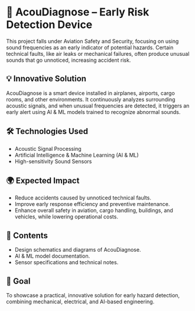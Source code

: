 # 🎵 AcouDiagnose – Early Risk Detection Device

This project falls under Aviation Safety and Security, focusing on using sound frequencies as an early indicator of potential hazards. Certain technical faults, like air leaks or mechanical failures, often produce unusual sounds that go unnoticed, increasing accident risk.

## 💡 Innovative Solution
AcouDiagnose is a smart device installed in airplanes, airports, cargo rooms, and other environments. It continuously analyzes surrounding acoustic signals, and when unusual frequencies are detected, it triggers an early alert using AI & ML models trained to recognize abnormal sounds.

## 🛠️ Technologies Used
- Acoustic Signal Processing  
- Artificial Intelligence & Machine Learning (AI & ML)  
- High-sensitivity Sound Sensors  

## 🌍 Expected Impact
- Reduce accidents caused by unnoticed technical faults.  
- Improve early response efficiency and preventive maintenance.  
- Enhance overall safety in aviation, cargo handling, buildings, and vehicles, while lowering operational costs.

## 📂 Contents
- Design schematics and diagrams of AcouDiagnose.  
- AI & ML model documentation.  
- Sensor specifications and technical notes.  

## 🎯 Goal
To showcase a practical, innovative solution for early hazard detection, combining mechanical, electrical, and AI-based engineering.
